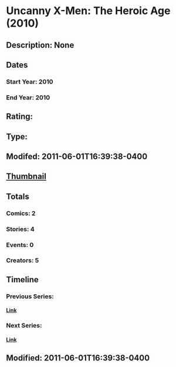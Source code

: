 # Uncanny X-Men: The Heroic Age (2010)
## Description: None
## Dates
### Start Year: 2010
### End Year: 2010
## Rating: 
## Type: 
## Modifed: 2011-06-01T16:39:38-0400
## [Thumbnail](http://i.annihil.us/u/prod/marvel/i/mg/6/80/4bc5d29f17066.jpg)
## Totals
### Comics: 2
### Stories: 4
### Events: 0
### Creators: 5
## Timeline
### Previous Series: 
#### [Link]()
### Next Series: 
#### [Link]()
## Modified: 2011-06-01T16:39:38-0400